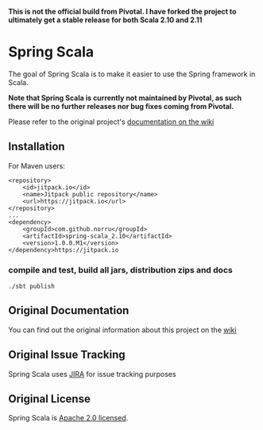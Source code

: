 **This is not the official build from Pivotal. I have forked the project to ultimately get a stable release for both Scala 2.10 and 2.11**

# Spring Scala

The goal of Spring Scala is to make it easier to use the Spring framework in Scala.

**Note that Spring Scala is currently not maintained by Pivotal, as such there will be no further releases nor bug fixes coming from Pivotal.**

Please refer to the original project's [documentation on the wiki](https://github.com/SpringSource/spring-scala/wiki)

## Installation

For Maven users:

    <repository>
        <id>jitpack.io</id>
        <name>Jitpack public repository</name>
        <url>https://jitpack.io</url>
    </repository>
    ...
    <dependency>
        <groupId>com.github.norru</groupId>
        <artifactId>spring-scala_2.10</artifactId>
        <version>1.0.0.M1</version>
    </dependency>https://jitpack.io
    
### compile and test, build all jars, distribution zips and docs
`./sbt publish`

## Original Documentation

You can find out the original information about this project on the [wiki](https://github.com/SpringSource/spring-scala/wiki)

## Original Issue Tracking

Spring Scala uses [JIRA](https://jira.springsource.org/browse/SCALA) for issue tracking purposes

## Original License

Spring Scala is [Apache 2.0 licensed](http://www.apache.org/licenses/LICENSE-2.0.html).
